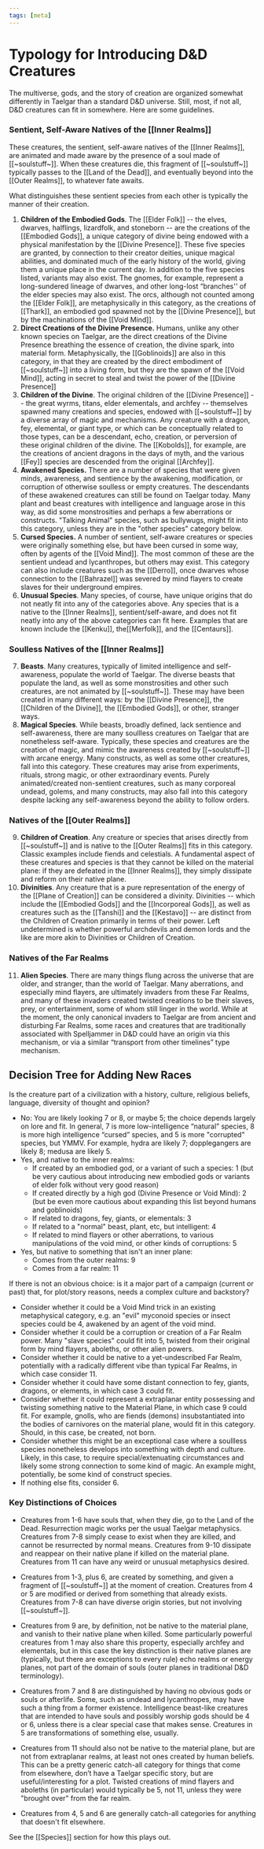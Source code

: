 ```yaml
---
tags: [meta]
---
```

# Typology for Introducing D&D Creatures
 
The multiverse, gods, and the story of creation are organized somewhat differently in Taelgar than a standard D&D universe. Still, most, if not all, D&D creatures can fit in somewhere. Here are some guidelines.

### Sentient, Self-Aware Natives of the [[Inner Realms]]

These creatures, the sentient, self-aware natives of the [[Inner Realms]], are animated and made aware by the presence of a soul made of [[~soulstuff~]]. When these creatures die, this fragment of [[~soulstuff~]] typically passes to the [[Land of the Dead]], and eventually beyond into the [[Outer Realms]], to whatever fate awaits. 

What distinguishes these sentient species from each other is typically the manner of their creation. 

1. **Children of the Embodied Gods**. The [[Elder Folk]] -- the elves, dwarves, halflings, lizardfolk, and stoneborn -- are the creations of the [[Embodied Gods]], a unique category of divine being endowed with a physical manifestation by the [[Divine Presence]]. These five species are granted, by connection to their creator deities, unique magical abilities, and dominated much of the early history of the world, giving them a unique place in the current day. In addition to the five species listed, variants may also exist. The gnomes, for example, represent a long-sundered lineage of dwarves, and other long-lost “branches'' of the elder species may also exist. The orcs, although not counted among the [[Elder Folk]], are metaphysically in this category, as the creations of [[Thark]], an embodied god spawned not by the [[Divine Presence]], but by the machinations of the [[Void Mind]]. 
2. **Direct Creations of the Divine Presence.** Humans, unlike any other known species on Taelgar, are the direct creations of the Divine Presence breathing the essence of creation, the divine spark, into material form. Metaphysically, the [[Goblinoids]] are also in this category, in that they are created by the direct embodiment of [[~soulstuff~]] into a living form, but they are the spawn of the [[Void Mind]], acting in secret to steal and twist the power of the [[Divine Presence]]
3. **Children of the Divine**. The original children of the [[Divine Presence]] -- the great wyrms, titans, elder elementals, and archfey -- themselves spawned many creations and species, endowed with [[~soulstuff~]] by a diverse array of magic and mechanisms. Any creature with a dragon, fey, elemental, or giant type, or which can be conceptually related to those types, can be a descendant, echo, creation, or perversion of these original children of the divine. The [[Kobolds]], for example, are the creations of ancient dragons in the days of myth, and the various [[Fey]] species are descended from the original [[Archfey]]. 
4. **Awakened Species.** There are a number of species that were given minds, awareness, and sentience by the awakening, modification, or corruption of otherwise soulless or empty creatures. The descendants of these awakened creatures can still be found on Taelgar today. Many plant and beast creatures with intelligence and language arose in this way, as did some monstrosities and perhaps a few aberrations or constructs. "Talking Animal" species, such as bullywugs, might fit into this category, unless they are in the "other species" category below. 
5. **Cursed Species.** A number of sentient, self-aware creatures or species were originally something else, but have been cursed in some way, often by agents of the [[Void Mind]]. The most common of these are the sentient undead and lycanthropes, but others may exist. This category can also include creatures such as the [[Derro]], once dwarves whose connection to the [[Bahrazel]] was severed by mind flayers to create slaves for their underground empires. 
6. **Unusual Species**. Many species, of course, have unique origins that do not neatly fit into any of the categories above. Any species that is a native to the [[Inner Realms]], sentient/self-aware, and does not fit neatly into any of the above categories can fit here. Examples that are known include the [[Kenku]], the[[Merfolk]], and the [[Centaurs]]. 

### Soulless Natives of the [[Inner Realms]]

7. **Beasts**. Many creatures, typically of limited intelligence and self-awareness, populate the world of Taelgar. The diverse beasts that populate the land, as well as some monstrosities and other such creatures, are not animated by [[~soulstuff~]]. These may have been created in many different ways: by the [[Divine Presence]], the [[Children of the Divine]], the [[Embodied Gods]], or other, stranger ways. 
8. **Magical Species**. While beasts, broadly defined, lack sentience and self-awareness, there are many soullless creatures on Taelgar that are nonetheless self-aware. Typically, these species and creatures are the creation of magic, and mimic the awareness created by [[~soulstuff~]] with arcane energy. Many constructs, as well as some other creatures, fall into this category. These creatures may arise from experiments, rituals, strong magic, or other extraordinary events. Purely animated/created non-sentient creatures, such as many corporeal undead, golems, and many constructs, may also fall into this category despite lacking any self-awareness beyond the ability to follow orders. 

### Natives of the [[Outer Realms]]

9. **Children of Creation**. Any creature or species that arises directly from [[~soulstuff~]] and is native to the [[Outer Realms]] fits in this category. Classic examples include fiends and celestials. A fundamental aspect of these creatures and species is that they cannot be killed on the material plane: if they are defeated in the [[Inner Realms]], they simply dissipate and reform on their native plane.
10. **Divinities**. Any creature that is a pure representation of the energy of the [[Plane of Creation]] can be considered a divinity. Divinities -- which include the [[Embodied Gods]] and the [[Incorporeal Gods]], as well as creatures such as the [[Tanshi]] and the [[Kestavo]] -- are distinct from the Children of Creation primarily in terms of their power. Left undetermined is whether powerful archdevils and demon lords and the like are more akin to Divinities or Children of Creation. 

### Natives of the Far Realms

11. **Alien Species**. There are many things flung across the universe that are older, and stranger, than the world of Taelgar. Many aberrations, and especially mind flayers, are ultimately invaders from these Far Realms, and many of these invaders created twisted creations to be their slaves, prey, or entertainment, some of whom still linger in the world. While at the moment, the only canonical invaders to Taelgar are from ancient and disturbing Far Realms, some races and creatures that are traditionally associated with Spelljammer in D&D could have an origin via this mechanism, or via a similar “transport from other timelines” type mechanism. 

## Decision Tree for Adding New Races

Is the creature part of a civilization with a history, culture, religious beliefs, language, diversity of thought and opinion? 

- No: You are likely looking 7 or 8, or maybe 5; the choice depends largely on lore and fit. In general, 7 is more low-intelligence “natural” species, 8 is more high intelligence “cursed” species, and 5 is more "corrupted" species, but YMMV. For example, hydra are likely 7; dopplegangers are likely 8; medusa are likely 5. 
- Yes, and native to the inner realms:
	- If created by an embodied god, or a variant of such a species: 1 (but be very cautious about introducing new embodied gods or variants of elder folk without very good reason)
	- If created directly by a high god (Divine Presence or Void Mind): 2 (but be even more cautious about expanding this list beyond humans and goblinoids)
	- If related to dragons, fey, giants, or elementals: 3
	- If related to a "normal" beast, plant, etc, but intelligent: 4
	- If related to mind flayers or other aberrations, to various manipulations of the void mind, or other kinds of corruptions: 5
- Yes, but native to something that isn't an inner plane:
	- Comes from the outer realms: 9
	- Comes from a far realm: 11

If there is not an obvious choice: is it a major part of a campaign (current or past) that, for plot/story reasons, needs a complex culture and backstory?

- Consider whether it could be a Void Mind trick in an existing metaphysical category, e.g. an "evil" myconoid species or insect species could be 4, awakened by an agent of the void mind.
- Consider whether it could be a corruption or creation of a Far Realm power. Many "slave species" could fit into 5, twisted from their original form by mind flayers, aboleths, or other alien powers. 
- Consider whether it could be native to a yet-undescribed Far Realm, potentially with a radically different vibe than typical Far Realms, in which case consider 11. 
- Consider whether it could have some distant connection to fey, giants, dragons, or elements, in which case 3 could fit.
- Consider whether it could represent a extraplanar entity possessing and twisting something native to the Material Plane, in which case 9 could fit. For example, gnolls, who are fiends (demons) insubstantiated into the bodies of carnivores on the material plane, would fit in this category. Should, in this case, be created, not born. 
- Consider whether this might be an exceptional case where a soullless species nonetheless develops into something with depth and culture. Likely, in this case, to require special/extenuating circumstances and likely some strong connection to some kind of magic. An example might, potentially, be some kind of construct species. 
- If nothing else fits, consider 6. 

### Key Distinctions of Choices

- Creatures from 1-6 have souls that, when they die, go to the Land of the Dead. Resurrection magic works per the usual Taelgar metaphysics. Creatures from 7-8 simply cease to exist when they are killed, and cannot be resurrected by normal means. Creatures from 9-10 dissipate and reappear on their native plane if killed on the material plane. Creatures from 11 can have any weird or unusual metaphysics desired. 

- Creatures from 1-3, plus 6, are created by something, and given a fragment of [[~soulstuff~]] at the moment of creation. Creatures from 4 or 5 are modified or derived from something that already exists. Creatures from 7-8 can have diverse origin stories, but not involving [[~soulstuff~]]. 
 
- Creatures from 9 are, by definition, not be native to the material plane, and vanish to their native plane when killed. Some particularly powerful creatures from 1 may also share this property, especially archfey and elementals, but in this case the key distinction is their native planes are (typically, but there are exceptions to every rule) echo realms or energy planes, not part of the domain of souls (outer planes in traditional D&D terminology).
 
- Creatures from 7 and 8 are distinguished by having no obvious gods or souls or afterlife. Some, such as undead and lycanthropes, may have such a thing from a former existence. Intelligence beast-like creatures that are intended to have souls and possibly worship gods should be 4 or 6, unless there is a clear special case that makes sense. Creatures in 5 are transformations of something else, usually.

- Creatures from 11 should also not be native to the material plane, but are not from extraplanar realms, at least not ones created by human beliefs. This can be a pretty generic catch-all category for things that come from elsewhere, don’t have a Taelgar specific story, but are useful/interesting for a plot. Twisted creations of mind flayers and aboleths (in particular) would typically be 5, not 11, unless they were "brought over" from the far realm.

- Creatures from 4, 5 and 6 are generally catch-all categories for anything that doesn't fit elsewhere. 

See the [[Species]] section for how this plays out.